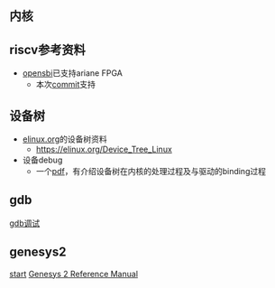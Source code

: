 ## 内核

## riscv参考资料
- [opensbi](https://github.com/riscv/opensbi)已支持ariane FPGA
  - 本次[commit](https://github.com/riscv/opensbi/commit/b44e844880d05c14ea90604c8d2f4d07878a18b9)支持


## 设备树
- [elinux.org]()的设备树资料
  - [<https://elinux.org/Device_Tree_Linux>](https://elinux.org/Device_Tree_Linux)
- 设备debug
  - 一个[pdf](https://elinux.org/images/0/04/Dt_debugging_elce_2015_151006_0421.pdf)，有介绍设备树在内核的处理过程及与驱动的binding过程 

## gdb
[gdb调试](gdb-debug.md)

## genesys2 
[start](https://reference.digilentinc.com/reference/programmable-logic/genesys-2/start)
[Genesys 2 Reference Manual](https://reference.digilentinc.com/reference/programmable-logic/genesys-2/reference-manual)

